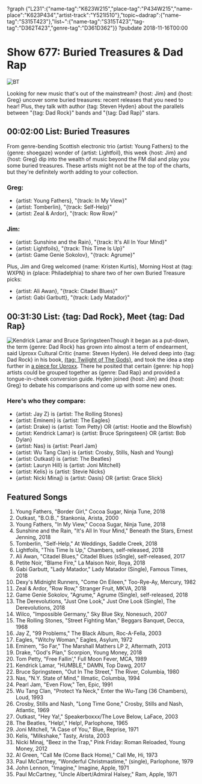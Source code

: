 ?graph {"L231":{"name-tag":"K623W215","place-tag":"P434W215","name-place":"K623P434","artist-track":"Y521I510"},"topic~dadrap":{"name-tag":"S315T423"},"list~":{"name-tag":"S315T423","tag-tag":"D362T423","genre-tag":"D361D362"}}
?pubdate 2018-11-16T00:00

# Show 677: Buried Treasures & Dad Rap

![BT](//static.soundopinions.org/images/2018/BT_5.jpg)

Looking for new music that's out of the mainstream? {host: Jim} and {host: Greg} uncover some buried treasures: recent releases that you need to hear! Plus, they talk with author {tag: Steven Hyden} about the parallels between "{tag: Dad Rock}" bands and "{tag: Dad Rap}" stars.


## 00:02:00 List: Buried Treasures
From genre-bending Scottish electronic trio {artist: Young Fathers} to the {genre: shoegaze} wonder of {artist: Lightfoil}, this week {host: Jim} and {host: Greg} dip into the wealth of music beyond the FM dial and play you some buried treasures. These artists might not be at the top of the charts, but they're definitely worth adding to your collection.

### Greg:
- {artist: Young Fathers}, "{track: In My View}"
- {artist: Tomberlin}, "{track: Self-Help}"
- {artist: Zeal & Ardor}, "{track: Row Row}"

### Jim:
- {artist: Sunshine and the Rain}, "{track: It's All In Your Mind}"
- {artist: Lightfoils}, "{track: This Time Is Up}"
- {artist: Game Genie Sokolov}, "{track: Agrume}"


Plus, Jim and Greg welcomed {name: Kristen Kurtis}, Morning Host at {tag: WXPN} in {place: Philadelphia} to share two of her own Buried Treasure picks:

- {artist: Ali Awan}, "{track: Citadel Blues}"
- {artist: Gabi Garbutt}, "{track: Lady Matador}"

## 00:31:30 List: {tag: Dad Rock}, Meet {tag: Dad Rap}
![Kendrick Lamar and Bruce Springsteen](//static.soundopinions.org/images/2018/kendrickbruce.jpg)Though it began as a put-down, the term {genre: Dad Rock} has grown into almost a term of endearment, said Uproxx Cultural Critic {name: Steven Hyden}. He delved deep into {tag: Dad Rock} in his book, [{tag: Twilight of The Gods}](https://www.harpercollins.com/9780062657121/twilight-of-the-gods/), and took the idea a step further in [a piece for Uproxx](https://uproxx.com/music/dad-rap-dad-rock-conversion-guide/). There he posited that certain {genre: hip hop} artists could be grouped together as {genre: Dad Rap} and provided a tongue-in-cheek conversion guide. Hyden joined {host: Jim} and {host: Greg} to debate his comparisons and come up with some new ones. 

### Here's who they compare:
- {artist: Jay Z} is {artist: The Rolling Stones}
- {artist: Eminem} is {artist: The Eagles}
- {artist: Drake} is {artist: Tom Petty} OR {artist: Hootie and the Blowfish}
- {artist: Kendrick Lamar} is {artist: Bruce Springsteen} OR {artist: Bob Dylan}
- {artist: Nas} is {artist: Pearl Jam}
- {artist: Wu Tang Clan} is {artist: Crosby, Stills, Nash and Young}
- {artist: Outkast} is {artist: The Beatles}
- {artist: Lauryn Hill} is {artist: Joni Mitchell}
- {artist: Kelis} is {artist: Stevie Nicks}
- {artist: Nicki Minaj} is {artist: Oasis} OR {artist: Grace Slick}


## Featured Songs

1. Young Fathers, "Border Girl," Cocoa Sugar, Ninja Tune, 2018
1. Outkast, "B.O.B.," Stankonia, Arista, 2000
1. Young Fathers, "In My View," Cocoa Sugar, Ninja Tune, 2018
1. Sunshine and the Rain, "It's All In Your Mind," Beneath the Stars, Ernest Jenning, 2018
1. Tomberlin, "Self-Help," At Weddings, Saddle Creek, 2018
1. Lightfoils, "This Time Is Up," Chambers, self-released, 2018
1. Ali Awan, "Citadel Blues," Citadel Blues (sSngle), self-released, 2017
1. Petite Noir, "Blame Fire," La Maison Noir, Roya, 2018
1. Gabi Garbutt, "Lady Matador," Lady Matador (Single), Famous Times, 2018
1. Dexy's Midnight Runners, "Come On Eileen," Too-Rye-Ay, Mercury, 1982
1. Zeal & Ardor, "Row Row," Stranger Fruit, MKVA, 2018
1. Game Genie Sokolov, "Agrume," Agrume (Single), self-released, 2018
1. The Derevolutions, "Just One Look," Just One Look (Single), The Derevolutions, 2018
1. Wilco, "Impossible Germany," Sky Blue Sky, Nonesuch, 2007
1. The Rolling Stones, "Street Fighting Man," Beggars Banquet, Decca, 1968
1. Jay Z, "99 Problems," The Black Album, Roc-A-Fella, 2003
1. Eagles, "Witchy Woman," Eagles, Asylum, 1972
1. Eminem, "So Far," The Marshall Mathers LP 2, Aftermath, 2013
1. Drake, "God's Plan," Scorpion, Young Money, 2018
1. Tom Petty, "Free Fallin'," Full Moon Fever, MCA, 1989
1. Kendrick Lamar, "HUMBLE," DAMN, Top Dawg, 2017
1. Bruce Springsteen, "Out In The Street," The River, Columbia, 1980
1. Nas, "N.Y. State of Mind," Illmatic, Columbia, 1994
1. Pearl Jam, "Even Flow," Ten, Epic, 1991
1. Wu Tang Clan, "Protect Ya Neck," Enter the Wu-Tang (36 Chambers), Loud, 1993
1. Crosby, Stills and Nash, "Long Time Gone," Crosby, Stills and Nash, Atlantic, 1969
1. Outkast, "Hey Ya!," Speakerboxxx/The Love Below, LaFace, 2003
1. The Beatles, "Help!," Help!, Parlophone, 1965
1. Joni Mitchell, "A Case of You," Blue, Reprise, 1971
1. Kelis, "Milkshake," Tasty, Arista, 2003
1. Nicki Minaj, "Beez in the Trap," Pink Friday: Roman Reloaded, Young Money, 2012
1. Al Green, "Call Me (Come Back Home)," Call Me, Hi, 1973
1. Paul McCartney, "Wonderful Christmastime," (single), Parlophone, 1979
1. John Lennon, "Imagine," Imagine, Apple, 1971
1. Paul McCartney, "Uncle Albert/Admiral Halsey," Ram, Apple, 1971

